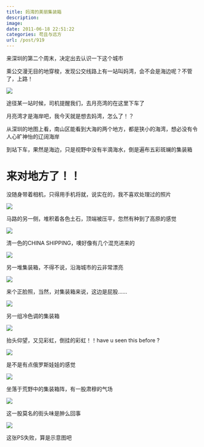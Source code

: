 ```yaml
---
title: 妈湾的美丽集装箱
description: 
image: 
date: 2011-06-18 22:51:22
categories: 苟且与远方
url: /post/919
---
```


来深圳的第二个周末，决定出去认识一下这个城市

乘公交漫无目的地穿梭，发现公交线路上有一站叫妈湾，会不会是海边呢？不管了，上路！

![](https://storageapi.fleek.co/0a3a8890-e65e-47ce-93d7-0442b9209d38-bucket/blog/posts/2011-06/06-18/1.jpg)

途径某一站时候，司机提醒我们，去月亮湾的在这里下车了

月亮湾才是海岸吧，我今天就是想去妈湾，怎么了！？

从深圳的地图上看，南山区能看到大海的两个地方，都是狭小的海湾，想必没有令人心旷神怡的辽阔海岸

到站下车，果然是海边，只是视野中没有半滴海水，倒是遍布五彩斑斓的集装箱

# 来对地方了！！

没随身带着相机，只得用手机将就，说实在的，我不喜欢处理过的照片

![](https://storageapi.fleek.co/0a3a8890-e65e-47ce-93d7-0442b9209d38-bucket/blog/posts/2011-06/06-18/2.jpg)

马路的另一侧，堆积着各色土石，顶端被压平，忽然有种到了高原的感觉

![](https://storageapi.fleek.co/0a3a8890-e65e-47ce-93d7-0442b9209d38-bucket/blog/posts/2011-06/06-18/3.jpg)

清一色的CHINA SHIPPING，噢好像有几个混充进来的

![](https://storageapi.fleek.co/0a3a8890-e65e-47ce-93d7-0442b9209d38-bucket/blog/posts/2011-06/06-18/4.jpg)

另一堆集装箱，不得不说，沿海城市的云非常漂亮

![](https://storageapi.fleek.co/0a3a8890-e65e-47ce-93d7-0442b9209d38-bucket/blog/posts/2011-06/06-18/5.jpg)

来个正脸照，当然，对集装箱来说，这边是屁股……

![](https://storageapi.fleek.co/0a3a8890-e65e-47ce-93d7-0442b9209d38-bucket/blog/posts/2011-06/06-18/6.jpg)

另一组冷色调的集装箱

![](https://storageapi.fleek.co/0a3a8890-e65e-47ce-93d7-0442b9209d38-bucket/blog/posts/2011-06/06-18/7.jpg)

抬头仰望，又见彩虹，倒挂的彩虹！！have u seen this before ?

![](https://storageapi.fleek.co/0a3a8890-e65e-47ce-93d7-0442b9209d38-bucket/blog/posts/2011-06/06-18/8.jpg)

是不是有点俄罗斯娃娃的感觉

![](https://storageapi.fleek.co/0a3a8890-e65e-47ce-93d7-0442b9209d38-bucket/blog/posts/2011-06/06-18/9.jpg)

坐落于荒野中的集装箱阵，有一股肃穆的气场

![](https://storageapi.fleek.co/0a3a8890-e65e-47ce-93d7-0442b9209d38-bucket/blog/posts/2011-06/06-18/10.jpg)

这一股莫名的街头味是肿么回事

![](https://storageapi.fleek.co/0a3a8890-e65e-47ce-93d7-0442b9209d38-bucket/blog/posts/2011-06/06-18/11.jpg)

这张PS失败，算是示意图吧